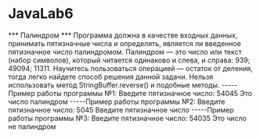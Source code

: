 # JavaLab6

*** Палиндром ***
Программа должна в качестве входных данных, принимать пятизначные числа и определять, является ли введенное пятизначное число палиндромом.
Палиндром — это число или текст (набор символов), который читается одинаково и слева, и справа: 939; 49094; 11311. 
Научитесь пользоваться операцией — остаток от деления, тогда легко найдете способ решения данной задачи.
Нельзя использовать метод StringBuffer.reverse() и подобные методы. 
-----Пример работы программы №1:
Введите пятизначное число:  54045
Это число палиндром
-----Пример работы программы №2:
Введите пятизначное число:  5045
Введите пятизначное число
-----Пример работы программы №3:
Введите пятизначное число:  54035
Это число не палиндром

